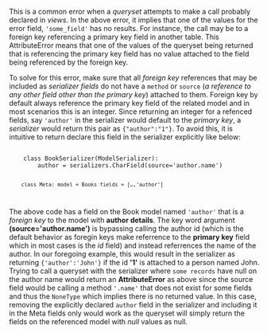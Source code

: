 This is a common error when a *queryset* attempts to make a call probably declared in *views*. In the above error, it implies that one of the values for the error field, `'some_field'` has no results. For instance, the call may be to a foreign key referencing a primary key field in another table. This AttributeError means that one of the values of the queryset being returned that is referencing the primary key field has no value attached to the field being referenced by the foreign key.

To solve for this error, make sure that all *foreign key* references that may be included as *serializer fields* do not have a `method` or `source` (*a reference to any other field other than the primary key*) attached to them. Foreign key by default always reference the primary key field of the related model and in most scenarios this is an integer. Since returning an integer for a refenced fields, say `'author'` in the serializer would default to the *primary key*, a *serializer* would return this pair as `{"author":"1"}`. To avoid this, it is intuitive to return declare this field in the serializer explicitly like below:

<Code language="django">
    class BookSerializer(ModelSerializer):
        author = serializers.CharField(source='author.name')
        
        class Meta: model = Books fields = […,'author']
</Code>

The above code has a field on the Book model named `'author'` that is a *foreign key* to the model with **author details**. The key word argument **(source='author.name')** is bypassing calling the author id (which is the default behavior as foregin keys make referrence to the **primary key** field which in most cases is the *id* field) and instead referrences the name of the author. In our foregoing example, this would result in the serializer as returning `{'author':'John'}` if the id **'1'** is attached to a person named John. Trying to call a queryset with the serializer where `some records` have null on the author name would return an **AttributeError** as above since the source field would be calling a method `'.name'` that does not exist for some fields and thus the `NoneType` which implies there is no returned value. In this case, removing the explicitly declared `author` field in the serializer and including it in the Meta fields only would work as the queryset will simply return the fields on the referenced model with *null* values as null.